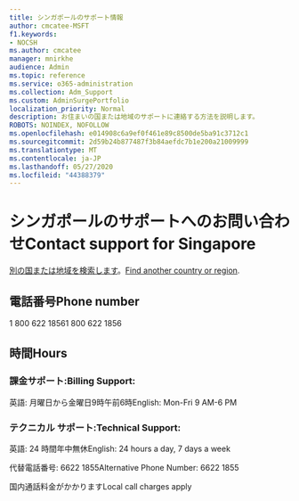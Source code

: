 ```yaml
---
title: シンガポールのサポート情報
author: cmcatee-MSFT
f1.keywords:
- NOCSH
ms.author: cmcatee
manager: mnirkhe
audience: Admin
ms.topic: reference
ms.service: o365-administration
ms.collection: Adm_Support
ms.custom: AdminSurgePortfolio
localization_priority: Normal
description: お住まいの国または地域のサポートに連絡する方法を説明します。
ROBOTS: NOINDEX, NOFOLLOW
ms.openlocfilehash: e014908c6a9ef0f461e89c8500de5ba91c3712c1
ms.sourcegitcommit: 2d59b24b877487f3b84aefdc7b1e200a21009999
ms.translationtype: MT
ms.contentlocale: ja-JP
ms.lasthandoff: 05/27/2020
ms.locfileid: "44388379"
---
```

# <a name="contact-support-for-singapore"></a><span data-ttu-id="3f8df-103">シンガポールのサポートへのお問い合わせ</span><span class="sxs-lookup"><span data-stu-id="3f8df-103">Contact support for Singapore</span></span>

<span data-ttu-id="3f8df-104">[別の国または地域を検索します](../contact-support-for-business-products.md)。</span><span class="sxs-lookup"><span data-stu-id="3f8df-104">[Find another country or region](../contact-support-for-business-products.md).</span></span>

## <a name="phone-number"></a><span data-ttu-id="3f8df-105">電話番号</span><span class="sxs-lookup"><span data-stu-id="3f8df-105">Phone number</span></span>
<span data-ttu-id="3f8df-106">1 800 622 1856</span><span class="sxs-lookup"><span data-stu-id="3f8df-106">1 800 622 1856</span></span>

## <a name="hours"></a><span data-ttu-id="3f8df-107">時間</span><span class="sxs-lookup"><span data-stu-id="3f8df-107">Hours</span></span>
### <a name="billing-support"></a><span data-ttu-id="3f8df-108">課金サポート:</span><span class="sxs-lookup"><span data-stu-id="3f8df-108">Billing Support:</span></span>

<span data-ttu-id="3f8df-109">英語: 月曜日から金曜日9時午前6時</span><span class="sxs-lookup"><span data-stu-id="3f8df-109">English: Mon-Fri 9 AM-6 PM</span></span>

### <a name="technical-support"></a><span data-ttu-id="3f8df-110">テクニカル サポート:</span><span class="sxs-lookup"><span data-stu-id="3f8df-110">Technical Support:</span></span>

<span data-ttu-id="3f8df-111">英語: 24 時間年中無休</span><span class="sxs-lookup"><span data-stu-id="3f8df-111">English: 24 hours a day, 7 days a week</span></span>

<span data-ttu-id="3f8df-112">代替電話番号: 6622 1855</span><span class="sxs-lookup"><span data-stu-id="3f8df-112">Alternative Phone Number: 6622 1855</span></span>

<span data-ttu-id="3f8df-113">国内通話料金がかかります</span><span class="sxs-lookup"><span data-stu-id="3f8df-113">Local call charges apply</span></span>
